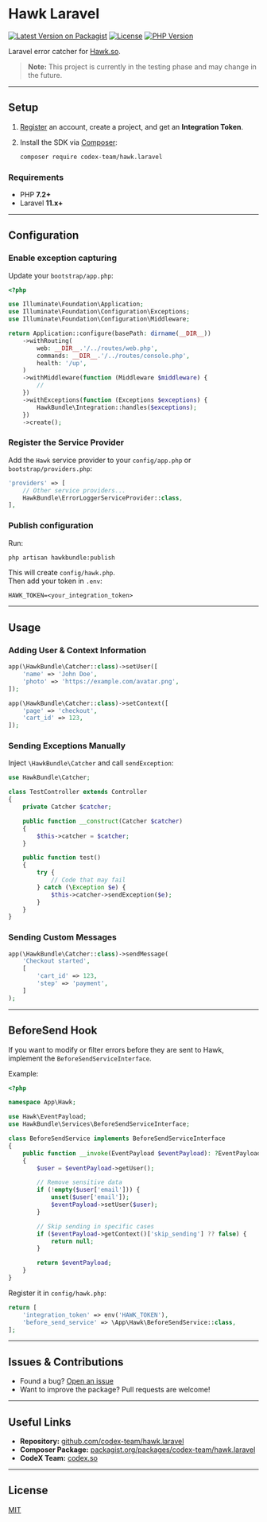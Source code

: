 # Hawk Laravel

[![Latest Version on Packagist](https://img.shields.io/packagist/v/codex-team/hawk.laravel.svg?style=flat-square)](https://packagist.org/packages/codex-team/hawk.laravel)
[![License](https://img.shields.io/badge/license-MIT-blue.svg?style=flat-square)](LICENSE)
[![PHP Version](https://img.shields.io/packagist/php-v/codex-team/hawk.laravel?style=flat-square)](https://www.php.net/)

Laravel error catcher for [Hawk.so](https://hawk.so).

> **Note:** This project is currently in the testing phase and may change in the future.

---

## Setup

1. [Register](https://garage.hawk.so/sign-up) an account, create a project, and get an **Integration Token**.
2. Install the SDK via [Composer](https://getcomposer.org):

   ```bash
   composer require codex-team/hawk.laravel
   ```

### Requirements

- PHP **7.2+**
- Laravel **11.x+**

---

## Configuration

### Enable exception capturing

Update your `bootstrap/app.php`:

```php
<?php

use Illuminate\Foundation\Application;
use Illuminate\Foundation\Configuration\Exceptions;
use Illuminate\Foundation\Configuration\Middleware;

return Application::configure(basePath: dirname(__DIR__))
    ->withRouting(
        web: __DIR__.'/../routes/web.php',
        commands: __DIR__.'/../routes/console.php',
        health: '/up',
    )
    ->withMiddleware(function (Middleware $middleware) {
        //
    })
    ->withExceptions(function (Exceptions $exceptions) {
        HawkBundle\Integration::handles($exceptions);
    })
    ->create();
```

### Register the Service Provider

Add the `Hawk` service provider to your `config/app.php` or `bootstrap/providers.php`:

```php
'providers' => [
    // Other service providers...
    HawkBundle\ErrorLoggerServiceProvider::class,
],
```

### Publish configuration

Run:

```bash
php artisan hawkbundle:publish
```

This will create `config/hawk.php`.  
Then add your token in `.env`:

```env
HAWK_TOKEN=<your_integration_token>
```

---

## Usage

### Adding User & Context Information

```php
app(\HawkBundle\Catcher::class)->setUser([
    'name' => 'John Doe',
    'photo' => 'https://example.com/avatar.png',
]);

app(\HawkBundle\Catcher::class)->setContext([
    'page' => 'checkout',
    'cart_id' => 123,
]);
```

### Sending Exceptions Manually

Inject `\HawkBundle\Catcher` and call `sendException`:

```php
use HawkBundle\Catcher;

class TestController extends Controller
{
    private Catcher $catcher;

    public function __construct(Catcher $catcher)
    {
        $this->catcher = $catcher;
    }

    public function test()
    {
        try {
            // Code that may fail
        } catch (\Exception $e) {
            $this->catcher->sendException($e);
        }
    }
}
```

### Sending Custom Messages

```php
app(\HawkBundle\Catcher::class)->sendMessage(
    'Checkout started',
    [
        'cart_id' => 123,
        'step' => 'payment',
    ]
);
```

---

## BeforeSend Hook

If you want to modify or filter errors before they are sent to Hawk,  
implement the `BeforeSendServiceInterface`.

Example:

```php
<?php

namespace App\Hawk;

use Hawk\EventPayload;
use HawkBundle\Services\BeforeSendServiceInterface;

class BeforeSendService implements BeforeSendServiceInterface
{
    public function __invoke(EventPayload $eventPayload): ?EventPayload
    {
        $user = $eventPayload->getUser();

        // Remove sensitive data
        if (!empty($user['email'])) {
            unset($user['email']);
            $eventPayload->setUser($user);
        }

        // Skip sending in specific cases
        if ($eventPayload->getContext()['skip_sending'] ?? false) {
            return null;
        }

        return $eventPayload;
    }
}
```

Register it in `config/hawk.php`:

```php
return [
    'integration_token' => env('HAWK_TOKEN'),
    'before_send_service' => \App\Hawk\BeforeSendService::class,
];
```

---

## Issues & Contributions

- Found a bug? [Open an issue](https://github.com/codex-team/hawk.laravel/issues)
- Want to improve the package? Pull requests are welcome!

---

## Useful Links

- **Repository:** [github.com/codex-team/hawk.laravel](https://github.com/codex-team/hawk.laravel)
- **Composer Package:** [packagist.org/packages/codex-team/hawk.laravel](https://packagist.org/packages/codex-team/hawk.laravel)
- **CodeX Team:** [codex.so](https://codex.so)

---

## License

[MIT](LICENSE)
